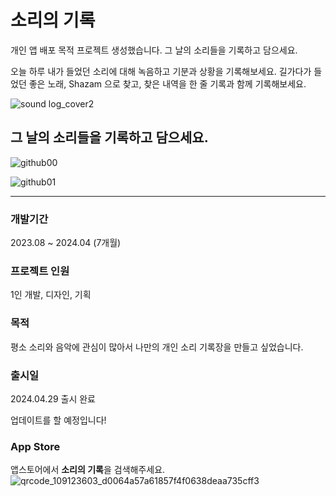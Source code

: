 # 소리의 기록 
개인 앱 배포 목적 프로젝트 생성했습니다.
그 날의 소리들을 기록하고 담으세요.

오늘 하루 내가 들었던 소리에 대해 녹음하고 기분과 상황을 기록해보세요.
길가다가 들었던 좋은 노래, Shazam 으로 찾고, 찾은 내역을 
한 줄 기록과 함께 기록해보세요.

![sound log_cover2](https://github.com/cestbonciel/SoundLog/assets/46340978/32aa7cec-0a57-4455-8ecf-3118a37a3cc5)

## 그 날의 소리들을 기록하고 담으세요.
![github00](https://github.com/cestbonciel/SoundLog/assets/46340978/aec0b49e-eaca-4920-a1ad-336c3b127081)

![github01](https://github.com/cestbonciel/SoundLog/assets/46340978/b6c5b229-1176-49fe-a357-2782e2de391c)

---

### 개발기간
2023.08 ~ 2024.04 (7개월)
### 프로젝트 인원
1인 개발, 디자인, 기획

### 목적
평소 소리와 음악에 관심이 많아서 나만의 개인 소리 기록장을 만들고 싶었습니다. 

### 출시일
2024.04.29 출시 완료 

업데이트를 할 예정입니다! 

### App Store
앱스토어에서 **소리의 기록**을 검색해주세요. 
![qrcode_109123603_d0064a57a61857f4f0638deaa735cff3](https://github.com/cestbonciel/SoundLog/assets/46340978/283d5caa-29c4-4b52-aa52-2b154db1f4f9)
